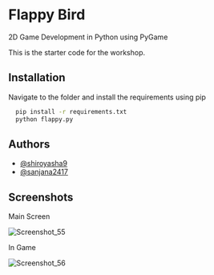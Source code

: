 # Flappy Bird

2D Game Development in Python using PyGame

This is the starter code for the workshop.

## Installation

Navigate to the folder and install the requirements using pip

```bash
  pip install -r requirements.txt
  python flappy.py
```

## Authors

- [@shiroyasha9](https://github.com/shiroyasha9)
- [@sanjana2417](https://github.com/sanjana2417)

## Screenshots

Main Screen

![Screenshot_55](https://user-images.githubusercontent.com/48734821/146188403-feb7047b-dcdc-4f5a-ae32-178036d7327c.png)

In Game

![Screenshot_56](https://user-images.githubusercontent.com/48734821/146188443-031952e3-38fe-433e-9270-5cff5266e712.png)
